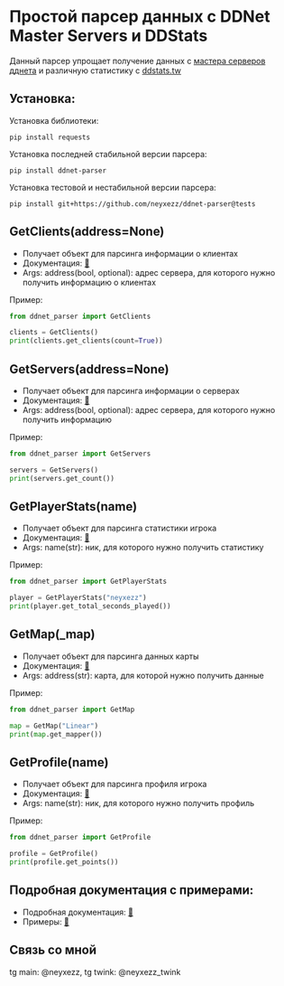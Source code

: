 # Простой парсер данных с DDNet Master Servers и DDStats

Данный парсер упрощает получение данных с [мастера серверов дднета](https://master1.ddnet.org/ddnet/15/servers.json) и различную статистику с [ddstats.tw](https://ddstats.tw/)

## Установка:
Установка библиотеки:
```
pip install requests
```
Установка последней стабильной версии парсера:
```
pip install ddnet-parser
```
Установка тестовой и нестабильной версии парсера:
```
pip install git+https://github.com/neyxezz/ddnet-parser@tests
```

## GetClients(address=None)
*  Получает объект для парсинга информации о клиентах
*  Документация: [🙂](https://github.com/neyxezz/ddnet-parser/blob/main/docs/docs.md#%D0%BA%D0%BB%D0%B0%D1%81%D1%81-clientsparser)
*  Args: address(bool, optional): адрес сервера, для которого нужно получить информацию о клиентах

Пример:
```python
from ddnet_parser import GetClients

clients = GetClients()
print(clients.get_clients(count=True))
```
## GetServers(address=None)
*  Получает объект для парсинга информации о серверах
*  Документация: [🙂](https://github.com/neyxezz/ddnet-parser/blob/main/docs/docs.md#%D0%BA%D0%BB%D0%B0%D1%81%D1%81-serversparser)
*  Args: address(bool, optional): адрес сервера, для которого нужно получить информацию

Пример:
```python
from ddnet_parser import GetServers

servers = GetServers()
print(servers.get_count())
```
## GetPlayerStats(name)
*  Получает объект для парсинга статистики игрока
*  Документация: [🙂](https://github.com/neyxezz/ddnet-parser/blob/main/docs/docs.md#%D0%BA%D0%BB%D0%B0%D1%81%D1%81-playerstatsparser)
*  Args: name(str): ник, для которого нужно получить статистику

Пример:
```python
from ddnet_parser import GetPlayerStats

player = GetPlayerStats("neyxezz")
print(player.get_total_seconds_played())
```
## GetMap(_map)
* Получает объект для парсинга данных карты
*  Документация: [🙂](https://github.com/neyxezz/ddnet-parser/blob/main/docs/docs.md#%D0%BA%D0%BB%D0%B0%D1%81%D1%81-mapsparser)
*  Args: address(str): карта, для которой нужно получить данные

Пример:
```python
from ddnet_parser import GetMap

map = GetMap("Linear")
print(map.get_mapper())
```
## GetProfile(name)
*  Получает объект для парсинга профиля игрока
*  Документация: [🙂](https://github.com/neyxezz/ddnet-parser/blob/main/docs/docs.md#%D0%BA%D0%BB%D0%B0%D1%81%D1%81-profileparser)
*  Args: name(str): ник, для которого нужно получить профиль

Пример:
```python
from ddnet_parser import GetProfile

profile = GetProfile()
print(profile.get_points())
```
## Подробная документация с примерами:
*  Подробная документация: [🙂](docs/docs.md)
*  Примеры: [🙂](examples/examples.py)

## Связь со мной
tg main: @neyxezz, tg twink: @neyxezz_twink
